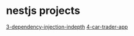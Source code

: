 # nestjs projects

[]()
[]()
[3-dependency-injection-indepth](3-dependency-injection-indepth/README.md)
[4-car-trader-app](4-car-trader-app/README.md)
